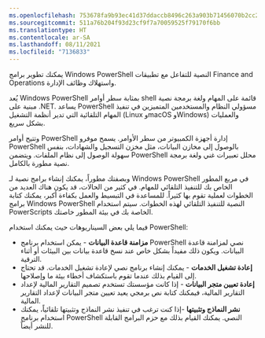 ```yaml
---
ms.openlocfilehash: 753678fa9b93ec41d37ddaccb8496c263a903b71456070b2cc255ad84a44cbae
ms.sourcegitcommit: 511a76b204f93d23cf9f7a70059525f79170f6bb
ms.translationtype: HT
ms.contentlocale: ar-SA
ms.lasthandoff: 08/11/2021
ms.locfileid: "7136833"
---
```

يمكنك تطوير برامج Windows PowerShell النصية للتفاعل مع تطبيقات Finance and Operations واستهلاك وظائف الإدارة.

يُعد Windows PowerShell بمثابة سطر أوامر shell قائمة على المهام ولغة برمجة نصية مبنية على .NET. يساعد PowerShell مسؤولي النظام والمستخدمين المتميزين في تنفيذ المهام التلقائية التي تدير أنظمة التشغيل (Linux وmacOS وWindows) والعمليات بشكل سريع.

وتتيح أوامر PowerShell إدارة أجهزة الكمبيوتر من سطر الأوامر. يسمح موفرو PowerShell بالوصول إلى مخازن البيانات، مثل مخزن التسجيل والشهادات، بنفس سهولة الوصول إلى نظام الملفات. ويتضمن PowerShell محلل تعبيرات غني ولغة برمجة نصية مطورة بالكامل.
 
وبصفتك مطوراً، يمكنك إنشاء برامج نصية لـ Windows PowerShell في مربع المطور الخاص بك للتنفيذ التلقائي للمهام. في كثير من الحالات، قد يكون هناك العديد من الخطوات لعملية تقوم بها كثيراً. للمساعدة في التبسيط والعمل بكفاءة أكبر، يمكنك كتابة برامج Windows PowerShell النصية للتنفيذ التلقائي لهذه الخطوات. سيتم استخدام PowerScripts الخاصة بك في بيئة المطور خاصتك. 

فيما يلي بعض السيناريوهات حيث يمكنك استخدام PowerShell:

- **مزامنة قاعدة البيانات** - يمكن استخدام برنامج PowerShell نصي لمزامنة قاعدة البيانات. ويكون ذلك مفيداً بشكل خاص عند نسخ قاعدة بيانات بين البيئات أو أثناء الترقية. 
- **إعادة تشغيل الخدمات** - يمكنك إنشاء برنامج نصي لإعادة تشغيل الخدمات. قد تحتاج إلى القيام بذلك عندما تقوم باستكشاف أخطاء بيئة ما وإصلاحها. 
- **إعادة تعيين متجر البيانات** - إذا كانت مؤسستك تستخدم تصميم التقارير المالية لإعداد التقارير المالية، فيمكنك كتابة نص برمجي يعيد تعيين متجر البيانات لإعداد التقارير المالية. 
- **نشر النماذج وتثبيتها** -إذا كنت ترغب في تنفيذ نشر النماذج وتثبيتها تلقائياً، يمكنك استخدام برنامج PowerShell النصي. يمكنك القيام بذلك مع حزم البرامج القابلة للنشر أيضاً. 
